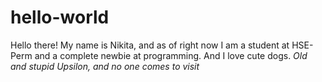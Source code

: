 # hello-world
Hello there! My name is Nikita, and as of right now I am a student at HSE-Perm and a complete newbie at programming. And I love cute dogs.
*Old and stupid Upsilon, and no one comes to visit*
